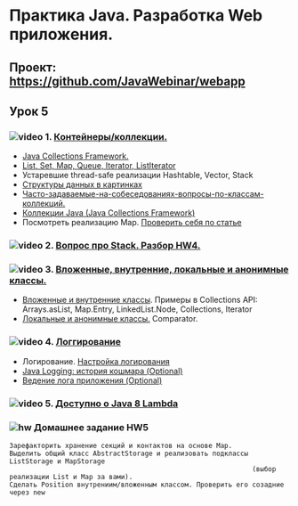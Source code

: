 Практика Java. Разработка Web приложения.
===============================

## Проект: https://github.com/JavaWebinar/webapp

## Урок 5
### ![video](https://cloud.githubusercontent.com/assets/13649199/13672715/06dbc6ce-e6e7-11e5-81a9-04fbddb9e488.png) 1. <a href="https://drive.google.com/open?id=0B9Ye2auQ_NsFcDBpWjZDdVVoVHM">Контейнеры/коллекции.</a>
  - <a href="http://en.wikipedia.org/wiki/Java_collections_framework">Java Сollections Framework.</a>
  - <a href="http://www.intuit.ru/studies/courses/16/16/lecture/27131?page=2">List, Set, Map, Queue, Iterator, ListIterator</a>
  - Устаревшие thread-safe реализации Hashtable, Vector, Stack
  - <a href="http://habrahabr.ru/users/tarzan82/topics/">Структуры данных в картинках</a>
  - <a href="http://info.javarush.ru/tag/Collection/">Часто-задаваемые-на-собеседованиях-вопросы-по-классам-коллекций.</a>
  - <a href="http://appliedjava.wordpress.com/2010/09/23/java-collections-framework/">Коллекции Java (Java Collections Framework)</a>
  - Посмотреть реализацию Map. <a href="http://habrahabr.ru/post/162017/">Проверить себя по статье</a>

### ![video](https://cloud.githubusercontent.com/assets/13649199/13672715/06dbc6ce-e6e7-11e5-81a9-04fbddb9e488.png) 2. <a href="https://drive.google.com/open?id=0B9Ye2auQ_NsFd1ZUNkNJUkYwZGs">Вопрос про Stack. Разбор HW4.</a>

### ![video](https://cloud.githubusercontent.com/assets/13649199/13672715/06dbc6ce-e6e7-11e5-81a9-04fbddb9e488.png) 3. <a href="https://drive.google.com/open?id=0B9Ye2auQ_NsFYmlKOVFseXE3clk">Вложенные, внутренние, локальные и анонимные классы.</a>
  - <a href="http://easy-code.ru/lesson/java-nested-classes">Вложенные и внутренние классы</a>. Примеры в Collections API: Arrays.asList, Map.Entry, LinkedList.Node, Collections, Iterator
  - <a href="http://easy-code.ru/lesson/local-anonymous-nested-classes-java">Локальные и анонимные классы.</a> Comparator.

### ![video](https://cloud.githubusercontent.com/assets/13649199/13672715/06dbc6ce-e6e7-11e5-81a9-04fbddb9e488.png) 4. <a href="">Логгирование</a>
  - Логирование. <a href="http://habrahabr.ru/post/130195/">Настройка логирования</a>
  - <a href="http://habrahabr.ru/post/113145/">Java Logging: история кошмара (Optional)</a>
  - <a href="http://skipy.ru/useful/logging.html">Ведение лога приложения (Optional)</a>

### ![video](https://cloud.githubusercontent.com/assets/13649199/13672715/06dbc6ce-e6e7-11e5-81a9-04fbddb9e488.png)  5. <a href="http://www.youtube.com/watch?v=_PDIVhEs6TM">Доступно о Java 8 Lambda</a>

### ![hw](https://cloud.githubusercontent.com/assets/13649199/13672719/09593080-e6e7-11e5-81d1-5cb629c438ca.png) Домашнее задание HW5
    Зарефакторить хранение секций и контактов на основе Map.
    Выделить общий класс AbstractStorage и реализовать подклассы ListStorage и MapStorage 
                                                                 (выбор реализации List и Map за вами).
    Сделать Position внутрениим/вложенным классом. Проверить его созадние через new
